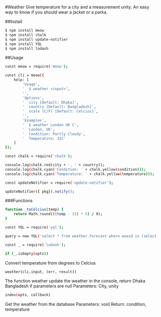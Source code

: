 #Weather
Give temperature for a city and a measurement unity. An easy way to know if you should wear a jacket or a parka.  

##Install
```sh
$ npm install meow
$ npm install chalk
$ npm install update-notifier
$ npm install YQL
$ npm install lodash
```

##Usage
```sh
const meow = require('meow');

const cli = meow({
	help: [
		'Usage',
		'  $ weather <input>',
		'',
		'Options',
		'  city [Default: Dhaka]',
		'  country [Default: Bangladesh]',
		'  scale (C/F) [Default: Celcius]',
		'',
		'Examples',
		'  $ weather London UK C',
		'  London, UK',
		'  Condition: Partly Cloudy',
		'  Temperature: 32C'
	]
});

const chalk = require('chalk');

console.log(chalk.red(city + ', ' + country));
console.log(chalk.cyan('Condition: ' + chalk.yellow(condition)));
console.log(chalk.cyan('Temperature: ' + chalk.yellow(temperature)));

const updateNotifier = require('update-notifier');

updateNotifier({ pkg}).notify();

```

###Functions

```sh
function _toCelcius(temp) {
	return Math.round(((temp - 32) * 5) / 9);
}

const YQL = require('yql');

query = new YQL('select * from weather.forecast where woeid in (select woeid from geo.places(1) where text="Dhaka, Bangladesh")');

const _ = require('lodash');

if (_.isEmpty(opts))
```

Convert temperature from degrees to Celcius

```sh
weather(cli.input, (err, result))
```
The function weather update the weather in the console, return Dhaka Bangladesh if parameters are null
Parameters: City, unity


```sh
index(opts, callback)
```
Get the weather from the database
Parameters: void
Return: condition, temperature
